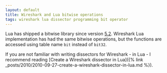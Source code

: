 ```yaml
---
layout: default
title: Wireshark and Lua bitwise operations
tags: wireshark lua dissector programming bit operator
---
```


Lua has shipped a bitwise library since version [5.2](http://www.lua.org/manual/5.2/manual.html#6.7). Wireshark Lua implementation has had the same bitwise operations, but the functions are accessed using table name `bit` instead of `bit32`.

If you are not familiar with writing dissectors for Wireshark - in Lua - I recommend reading [Create a Wireshark dissector in Lua]({% link _posts/2010/2010-09-27-create-a-wireshark-dissector-in-lua.md %}).
